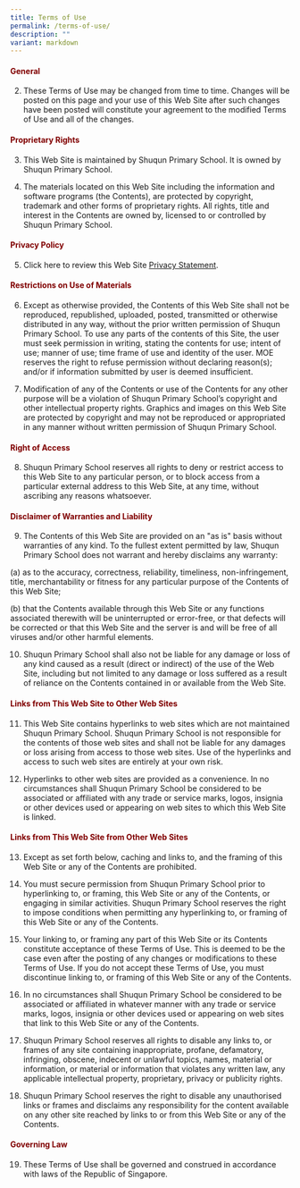 ```yaml
---
title: Terms of Use
permalink: /terms-of-use/
description: ""
variant: markdown
---
```

<h4><strong><span style="color: #800000;">General</span></strong></h4>
<ol start="2">
<li>These Terms of Use may be changed from time to time. Changes will be posted on this page and your use of this Web Site after such changes have been posted will constitute your agreement to the modified Terms of Use and all of the changes.</li>
</ol>

<h4><strong><span style="color: #800000;">Proprietary Rights</span></strong></h4>
<ol start="3">
<li>This Web Site is maintained by Shuqun Primary School. It is owned by Shuqun Primary School.</li>
</ol>
<ol start="4">
<li>The materials located on this Web Site including the information and software programs (the Contents), are protected by copyright, trademark and other forms of proprietary rights. All rights, title and interest in the Contents are owned by, licensed to or controlled by Shuqun Primary School.</li>
</ol>

<h4><strong><span style="color: #800000;">Privacy Policy</span></strong></h4>
<ol start="5">
<li>Click here to review this Web Site <a href="https://www.shuqunpri.moe.edu.sg/privacy/">Privacy Statement</a>.</li>
</ol>

<h4><strong><span style="color: #800000;">Restrictions on Use of Materials</span></strong></h4>
<ol start="6">
<li>Except as otherwise provided, the Contents of this Web Site shall not be reproduced, republished, uploaded, posted, transmitted or otherwise distributed in any way, without the prior written permission of Shuqun Primary School. To use any parts of the contents of this Site, the user must seek permission in writing, stating the contents for use; intent of use; manner of use; time frame of use and identity of the user. MOE reserves the right to refuse permission without declaring reason(s); and/or if information submitted by user is deemed insufficient.</li>
</ol>
<ol start="7">
<li>Modification of any of the Contents or use of the Contents for any other purpose will be a violation of Shuqun Primary School’s copyright and other intellectual property rights. Graphics and images on this Web Site are protected by copyright and may not be reproduced or appropriated in any manner without written permission of Shuqun Primary School.</li>
</ol>

<h4><strong><span style="color: #800000;">Right of Access</span></strong></h4>
<ol start="8">
<li>Shuqun Primary School reserves all rights to deny or restrict access to this Web Site to any particular person, or to block access from a particular external address to this Web Site, at any time, without ascribing any reasons whatsoever.</li>
</ol>

<h4><strong><span style="color: #800000;">Disclaimer of Warranties and Liability</span></strong></h4>
<ol start="9">
<li>The Contents of this Web Site are provided on an "as is" basis without warranties of any kind. To the fullest extent permitted by law, Shuqun Primary School does not warrant and hereby disclaims any warranty:</li>
</ol>
<p>(a) as to the accuracy, correctness, reliability, timeliness, non-infringement, title, merchantability or fitness for any particular purpose of the Contents of this Web Site;</p>
<p>(b) that the Contents available through this Web Site or any functions associated therewith will be uninterrupted or error-free, or that defects will be corrected or that this Web Site and the server is and will be free of all viruses and/or other harmful elements.</p>
<ol start="10">
<li>Shuqun Primary School shall also not be liable for any damage or loss of any kind caused as a result (direct or indirect) of the use of the Web Site, including but not limited to any damage or loss suffered as a result of reliance on the Contents contained in or available from the Web Site.</li>
</ol>

<h4><strong><span style="color: #800000;">Links from This Web Site to Other Web Sites</span></strong></h4>
<ol start="11">
<li>This Web Site contains hyperlinks to web sites which are not maintained Shuqun Primary School. Shuqun Primary School is not responsible for the contents of those web sites and shall not be liable for any damages or loss arising from access to those web sites. Use of the hyperlinks and access to such web sites are entirely at your own risk.</li>
</ol>

<ol start="12">
<li>Hyperlinks to other web sites are provided as a convenience. In no circumstances shall Shuqun Primary School be considered to be associated or affiliated with any trade or service marks, logos, insignia or other devices used or appearing on web sites to which this Web Site is linked.</li>
</ol>

<h4><strong><span style="color: #800000;">Links from This Web Site from Other Web Sites</span></strong></h4>
<ol start="13">
<li>Except as set forth below, caching and links to, and the framing of this Web Site or any of the Contents are prohibited.</li>
</ol>

<ol start="14">
<li>You must secure permission from Shuqun Primary School prior to hyperlinking to, or framing, this Web Site or any of the Contents, or engaging in similar activities. Shuqun Primary School reserves the right to impose conditions when permitting any hyperlinking to, or framing of this Web Site or any of the Contents.</li>
</ol>

<ol start="15">
<li>Your linking to, or framing any part of this Web Site or its Contents constitute acceptance of these Terms of Use. This is deemed to be the case even after the posting of any changes or modifications to these Terms of Use. If you do not accept these Terms of Use, you must discontinue linking to, or framing of this Web Site or any of the Contents.</li>
</ol>

<ol start="16">
<li>In no circumstances shall Shuqun Primary School be considered to be associated or affiliated in whatever manner with any trade or service marks, logos, insignia or other devices used or appearing on web sites that link to this Web Site or any of the Contents.</li>
</ol>

<ol start="17">
<li>Shuqun Primary School reserves all rights to disable any links to, or frames of any site containing inappropriate, profane, defamatory, infringing, obscene, indecent or unlawful topics, names, material or information, or material or information that violates any written law, any applicable intellectual property, proprietary, privacy or publicity rights.</li>
</ol>

<ol start="18">
<li>Shuqun Primary School reserves the right to disable any unauthorised links or frames and disclaims any responsibility for the content available on any other site reached by links to or from this Web Site or any of the Contents.</li>
</ol>

<h4><strong><span style="color: #800000;">Governing Law</span></strong></h4>
<ol start="19">
<li>These Terms of Use shall be governed and construed in accordance with laws of the Republic of Singapore.</li>
</ol>
<p>&nbsp;</p>
<p>&nbsp;</p>